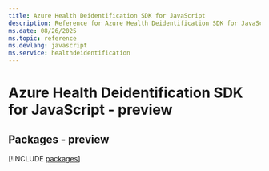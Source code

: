 ```yaml
---
title: Azure Health Deidentification SDK for JavaScript
description: Reference for Azure Health Deidentification SDK for JavaScript
ms.date: 08/26/2025
ms.topic: reference
ms.devlang: javascript
ms.service: healthdeidentification
---
```

# Azure Health Deidentification SDK for JavaScript - preview
## Packages - preview
[!INCLUDE [packages](health-deidentification-index.md)]